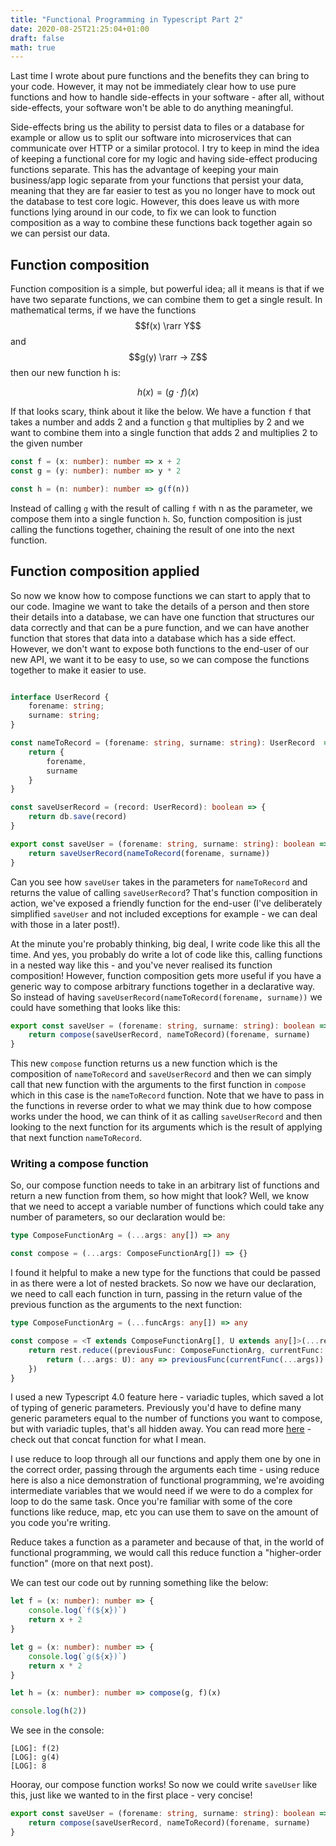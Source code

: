 ```yaml
---
title: "Functional Programming in Typescript Part 2"
date: 2020-08-25T21:25:04+01:00
draft: false
math: true
---
```



Last time I wrote about pure functions and the benefits they can bring to your code. However, it may not be immediately clear how to use pure functions and how to handle side-effects in your software - after all, without side-effects, your software won't be able to do anything meaningful.

Side-effects bring us the ability to persist data to files or a database for example or allow us to split our software into microservices that can communicate over HTTP or a similar protocol. I try to keep in mind the idea of keeping a functional core for my logic and having side-effect producing functions separate. This has the advantage of keeping your main business/app logic separate from your functions that persist your data, meaning that they are far easier to test as you no longer have to mock out the database to test core logic. However, this does leave us with more functions lying around in our code, to fix we can look to function composition as a way to combine these functions back together again so we can persist our data.

## Function composition

Function composition is a simple, but powerful idea; all it means is that if we have two separate functions, we can combine them to get a single result. In mathematical terms, if we have the functions $$f(x) \rarr Y$$ and $$g(y) \rarr -> Z$$ then our new function h is:

$$h(x) = (g \cdot f)(x)$$

If that looks scary, think about it like the below. We have a function `f` that takes a number and adds 2 and a function `g` that multiplies by 2 and we want to combine them into a single function that adds 2 and multiplies 2 to the given number

```typescript
const f = (x: number): number => x + 2
const g = (y: number): number => y * 2

const h = (n: number): number => g(f(n))
```

Instead of calling `g` with the result of calling `f` with n as the parameter, we compose them into a single function `h`. So, function composition is just calling the functions together, chaining the result of one into the next function.

## Function composition applied

So now we know how to compose functions we can start to apply that to our code. Imagine we want to take the details of a person and then store their details into a database, we can have one function that structures our data correctly and that can be a pure function, and we can have another function that stores that data into a database which has a side effect. However, we don't want to expose both functions to the end-user of our new API, we want it to be easy to use, so we can compose the functions together to make it easier to use.

```typescript

interface UserRecord {
    forename: string;
    surname: string;
}

const nameToRecord = (forename: string, surname: string): UserRecord  => {
    return {
        forename,
        surname
    }
}

const saveUserRecord = (record: UserRecord): boolean => {
    return db.save(record)
}

export const saveUser = (forename: string, surname: string): boolean => {
    return saveUserRecord(nameToRecord(forename, surname))
}
```

Can you see how `saveUser` takes in the parameters for `nameToRecord` and returns the value of calling `saveUserRecord`? That's function composition in action, we've exposed a friendly function for the end-user (I've deliberately simplified `saveUser` and not included exceptions for example - we can deal with those in a later post!).

At the minute you're probably thinking, big deal, I write code like this all the time. And yes, you probably do write a lot of code like this, calling functions in a nested way like this - and you've never realised its function composition! However, function composition gets more useful if you have a generic way to compose arbitrary functions together in a declarative way. So instead of having `saveUserRecord(nameToRecord(forename, surname))` we could have something that looks like this:

```typescript
export const saveUser = (forename: string, surname: string): boolean => {
    return compose(saveUserRecord, nameToRecord)(forename, surname)
}
```

This new `compose` function returns us a new function which is the composition of `nameToRecord` and `saveUserRecord` and then we can simply call that new function with the arguments to the first function in `compose` which in this case is the `nameToRecord` function. Note that we have to pass in the functions in reverse order to what we may think due to how compose works under the hood, we can think of it as calling `saveUserRecord` and then looking to the next function for its arguments which is the result of applying that next function `nameToRecord`.

### Writing a compose function

So, our compose function needs to take in an arbitrary list of functions and return a new function from them, so how might that look? Well, we know that we need to accept a variable number of functions which could take any number of parameters, so our declaration would be:

```typescript
type ComposeFunctionArg = (...args: any[]) => any

const compose = (...args: ComposeFunctionArg[]) => {}
```

I found it helpful to make a new type for the functions that could be passed in as there were a lot of nested brackets. So now we have our declaration, we need to call each function in turn, passing in the return value of the previous function as the arguments to the next function:

```typescript
type ComposeFunctionArg = (...funcArgs: any[]) => any

const compose = <T extends ComposeFunctionArg[], U extends any[]>(...rest: T): ComposeFunctionArg => {
    return rest.reduce((previousFunc: ComposeFunctionArg, currentFunc: ComposeFunctionArg) => {
        return (...args: U): any => previousFunc(currentFunc(...args))
    })
}
```

I used a new Typescript 4.0 feature here - variadic tuples, which saved a lot of typing of generic parameters. Previously you'd have to define many generic parameters equal to the number of functions you want to compose, but with variadic tuples, that's all hidden away. You can read more [here](https://devblogs.microsoft.com/typescript/announcing-typescript-4-0/#variadic-tuple-types) - check out that concat function for what I mean.

I use reduce to loop through all our functions and apply them one by one in the correct order, passing through the arguments each time - using reduce here is also a nice demonstration of functional programming, we're avoiding intermediate variables that we would need if we were to do a complex for loop to do the same task. Once you're familiar with some of the core functions like reduce, map, etc you can use them to save on the amount of you code you're writing.

Reduce takes a function as a parameter and because of that, in the world of functional programming, we would call this reduce function a "higher-order function" (more on that next post).

We can test our code out by running something like the below:

```typescript
let f = (x: number): number => {
    console.log(`f(${x})`)
    return x + 2
}

let g = (x: number): number => {
    console.log(`g(${x})`)
    return x * 2
}

let h = (x: number): number => compose(g, f)(x)

console.log(h(2))
```

We see in the console:

```
[LOG]: f(2)
[LOG]: g(4)
[LOG]: 8
```

Hooray, our compose function works! So now we could write `saveUser` like this, just like we wanted to in the first place - very concise!

```typescript
export const saveUser = (forename: string, surname: string): boolean => {
    return compose(saveUserRecord, nameToRecord)(forename, surname)
}
```
